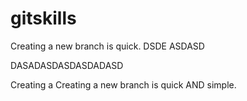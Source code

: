 gitskills
=========
Creating a new branch is quick.
DSDE
ASDASD

DASADASDASDASDADASD

Creating a 
Creating a new branch is quick AND simple.

